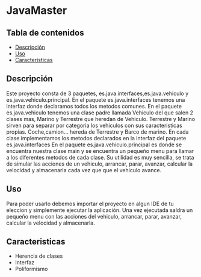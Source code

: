 # JavaMaster
## Tabla de contenidos
- [Descripción](#descripción)
- [Uso](#uso)
- [Caracteristicas](#caracteristicas)

## Descripción
Este proyecto consta de 3 paquetes, es.java.interfaces,es.java.vehiculo y es.java.vehiculo.principal.
En el paquete es.java.interfaces tenemos una interfaz donde declaramos todos los metodos comunes.
En el paquete es.java.vehiculo tenemos una clase padre llamada Vehiculo del que salen 2 clases mas, Marino y Terrestre que heredan de Vehiculo.
Terrestre y Marino sirven para separar por categoria los vehiculos con sus caracteristicas propias.
Coche,camion... hereda de Terrestre y Barco de marino.
En cada clase implementamos los metodos declarados en la interfaz del paquete es.java.interfaces
En el paquete es.java.vehiculo.principal es donde se encuentra nuestra clase main y se encuentra un pequeño menu para llamar a los diferentes metodos de cada clase.
Su utilidad es muy sencilla, se trata de simular las acciones de un vehiculo, arrancar, parar, avanzar, calcular la velocidad y almacenarla cada vez que que el 
vehiculo avance.

## Uso
Para poder usarlo debemos importar el proyecto en algun IDE de tu eleccion y simplemente ejecutar la aplicación.
Una vez ejecutada saldra un pequeño menu con las acciones del vehiculo, arrancar, parar, avanzar, calcular la velocidad y almacenarla.

## Caracteristicas
- Herencia de clases
- Interfaz
- Poliformismo

